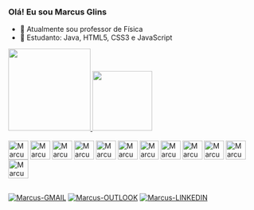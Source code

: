 ### Olá! Eu sou Marcus Glins

- 🔭 Atualmente sou professor de Física
- 🌱 Estudanto: Java, HTML5, CSS3 e JavaScript

<div>
  <a href="https://github.com/MarcusGlins">
  <img height="165em" src="https://github-readme-stats.vercel.app/api?username=MarcusGlins&show_icons=true&theme=dark&include_all_commits=true&count_private=true">
  <img height="120em" src="https://github-readme-stats.vercel.app/api/top-langs/?username=MarcusGlins&layout=compact&langs_count=5&theme=dark">
</div>

<div style="display: inline-block"> <br>
  <img align="center" alt="Marcus-Java" height="38" width="40" src="https://cdn.jsdelivr.net/gh/devicons/devicon/icons/java/java-plain-wordmark.svg" />
  <img align="center" alt="Marcus-HTML" height="38" width="40" src="https://cdn.jsdelivr.net/gh/devicons/devicon/icons/html5/html5-original.svg" />           <img align="center" alt="Marcus-CSS" height="38" width="40" src="https://cdn.jsdelivr.net/gh/devicons/devicon/icons/css3/css3-original.svg" />
  <img align="center" alt="Marcus-JS" height="38" width="40" src="https://cdn.jsdelivr.net/gh/devicons/devicon/icons/javascript/javascript-original.svg" />
  <img align="center" alt="Marcus-MD" height="38" width="40" src="https://cdn.jsdelivr.net/gh/devicons/devicon/icons/markdown/markdown-original.svg" />
  <img align="center" alt="Marcus-LATEX" height="38" width="40" src="https://cdn.jsdelivr.net/gh/devicons/devicon/icons/latex/latex-original.svg" />
  <img align="center" alt="Marcus-GIT" height="38" widht="40" src="https://cdn.jsdelivr.net/gh/devicons/devicon/icons/git/git-original.svg" /> 
  <img align="center" alt="Marcus-LINUX" height="38" width="40" src="https://cdn.jsdelivr.net/gh/devicons/devicon/icons/linux/linux-original.svg" />
  <img align="center" alt="Marcus-UBUNTU" height="38" width="40" src="https://cdn.jsdelivr.net/gh/devicons/devicon/icons/ubuntu/ubuntu-plain.svg" />
  <img align="center" alt="Marcus-VIM" height="38" width="40" src="https://cdn.jsdelivr.net/gh/devicons/devicon/icons/vim/vim-original.svg" />
  <img align="center" alt="Marcus-BASH" height="38" width="40" src="https://cdn.jsdelivr.net/gh/devicons/devicon/icons/bash/bash-original.svg" />
  <img align="center" alt="Marcus-FIREFOX" height="38" width="40" src="https://cdn.jsdelivr.net/gh/devicons/devicon/icons/firefox/firefox-original.svg" />
</div>

##

<div>
  <a href="mailto:marcusglins@gmail.com"><img alt="Marcus-GMAIL" src="https://img.shields.io/badge/Gmail-D14836?style=for-the-badge&logo=gmail&logoColor=white" target="_blank"></a>
  <a href="mailto:marcusglins@outlook.com"><img alt="Marcus-OUTLOOK" src="https://img.shields.io/badge/Microsoft_Outlook-0078D4?style=for-the-badge&logo=microsoft-outlook&logoColor=white" target="_blank"></a>
  <a href="https://www.linkedin.com/in/marcusglins/"><img alt="Marcus-LINKEDIN" src="https://img.shields.io/badge/LinkedIn-0077B5?style=for-the-badge&logo=linkedin&logoColor=white" target="_blank"></a>
</div>
